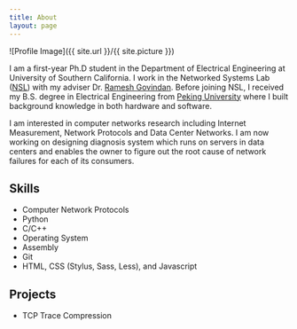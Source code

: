 ```yaml
---
title: About
layout: page
---
```

![Profile Image]({{ site.url }}/{{ site.picture }})

<p>I am a first-year Ph.D student in the Department of Electrical Engineering at University of Southern California. I work in the Networked Systems Lab (<a href="https://enl.usc.edu">NSL</a>) with my adviser Dr. <a href="https://sites.google.com/a/usc.edu/ramesh/">Ramesh Govindan</a>. Before joining NSL, I received my B.S. degree in Electrical Engineering from <a href="http://english.pku.edu.cn">Peking University</a> where I built background knowledge in both hardware and software.</p>
<p>I am interested in computer networks research including Internet Measurement, Network Protocols and Data Center Networks. I am now working on designing diagnosis system which runs on servers in data centers and enables the owner to figure out the root cause of network failures for each of its consumers.</p>

<h2>Skills</h2>

<ul class="skill-list">
    <li>Computer Network Protocols</li>
    <li>Python</li>
    <li>C/C++</li>
    <li>Operating System</li>
    <li>Assembly</li>
    <li>Git</li>
	<li>HTML, CSS (Stylus, Sass, Less), and Javascript</li>
</ul>

<h2>Projects</h2>

<ul>
	<!--<li><a href="https://github.com/">Lorem Lorem</a></li>-->
    <li>TCP Trace Compression</li>
</ul>
